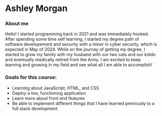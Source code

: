 # Ashley Morgan

### About me
Hello! I started programming back in 2021 and was immediately hooked. After spending some time self learning, I started my degree path of software developement and security with a minor in cyber security, which is expected in May of 2024. While on the journey of getting my degree, I started to grow my family with my husband with our two cats and our kiddo and eventually medically retired from the Army. I am excited to keep learning and growing in my field and see what all I am able to accomplish!

### Goals for this course:
- Learning about JavaScript, HTML, and CSS
- Deploy a live, functioning application
- Learn more about front end features
- Be able to implement different things that I have learned previously to a full stack development
